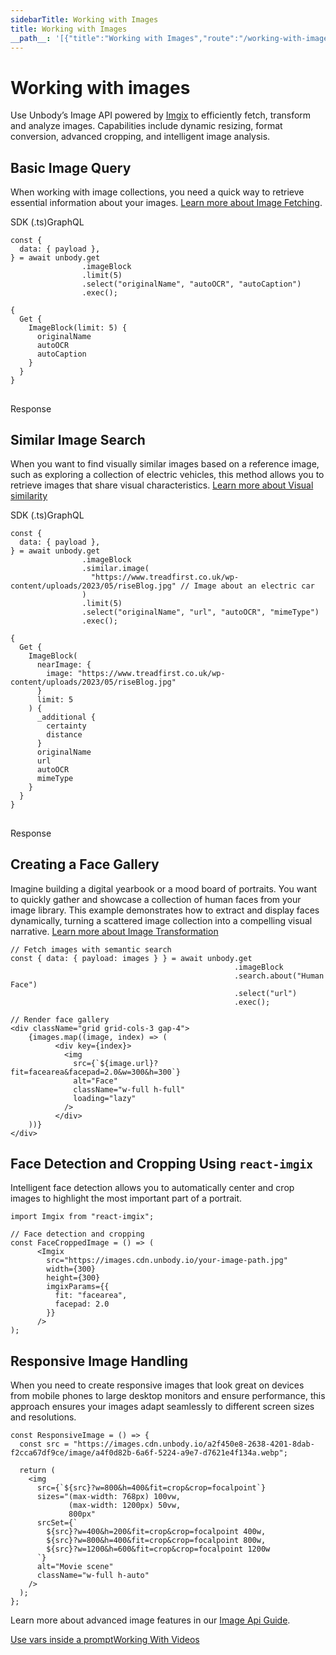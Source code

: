 ```yaml
---
sidebarTitle: Working with Images
title: Working with Images
__path__: '[{"title":"Working with Images","route":"/working-with-images"}]'
---
```


# Working with images

Use Unbody’s Image API powered by [Imgix](https://www.imgix.com/) to efficiently fetch, transform and analyze images. Capabilities include dynamic resizing, format conversion, advanced cropping, and intelligent image analysis.

## Basic Image Query

When working with image collections, you need a quick way to retrieve essential information about your images. [Learn more about Image Fetching](/image-api/api-reference#example-1---fetching-your-image-url).

SDK (.ts)GraphQL

```
const {
  data: { payload },
} = await unbody.get
                .imageBlock
                .limit(5)
                .select("originalName", "autoOCR", "autoCaption")
                .exec();
```

```
{
  Get {
    ImageBlock(limit: 5) {
      originalName
      autoOCR
      autoCaption
    }
  }
}
```

## 

Response

## Similar Image Search

When you want to find visually similar images based on a reference image, such as exploring a collection of electric vehicles, this method allows you to retrieve images that share visual characteristics. [Learn more about Visual similarity](/content-api/search/visual-similarity)

SDK (.ts)GraphQL

```
const {
  data: { payload },
} = await unbody.get
                .imageBlock
                .similar.image(
                  "https://www.treadfirst.co.uk/wp-content/uploads/2023/05/riseBlog.jpg" // Image about an electric car
                )
                .limit(5)
                .select("originalName", "url", "autoOCR", "mimeType")
                .exec();
```

```
{
  Get {
    ImageBlock(
      nearImage: {
        image: "https://www.treadfirst.co.uk/wp-content/uploads/2023/05/riseBlog.jpg"
      }
      limit: 5
    ) {
      _additional {
        certainty
        distance
      }
      originalName
      url
      autoOCR
      mimeType
    }
  }
}
```

## 

Response

## Creating a Face Gallery

Imagine building a digital yearbook or a mood board of portraits. You want to quickly gather and showcase a collection of human faces from your image library. This example demonstrates how to extract and display faces dynamically, turning a scattered image collection into a compelling visual narrative. [Learn more about Image Transformation](/image-api/api-reference#api-reference)

```
// Fetch images with semantic search
const { data: { payload: images } } = await unbody.get
                                                  .imageBlock
                                                  .search.about("Human Face")
                                                  .select("url")
                                                  .exec();
  
// Render face gallery
<div className="grid grid-cols-3 gap-4">
	{images.map((image, index) => (
		  <div key={index}>
		    <img
		      src={`${image.url}?fit=facearea&facepad=2.0&w=300&h=300`}
		      alt="Face"
		      className="w-full h-full"
		      loading="lazy"
		    />
		  </div>
	))}
</div>
```

## Face Detection and Cropping Using `react-imgix`

Intelligent face detection allows you to automatically center and crop images to highlight the most important part of a portrait.

```
import Imgix from "react-imgix";
 
// Face detection and cropping
const FaceCroppedImage = () => (
	  <Imgix
	    src="https://images.cdn.unbody.io/your-image-path.jpg"
	    width={300}
	    height={300}
	    imgixParams={{
	      fit: "facearea",
	      facepad: 2.0
	    }}
	  />
);
```

## Responsive Image Handling

When you need to create responsive images that look great on devices from mobile phones to large desktop monitors and ensure performance, this approach ensures your images adapt seamlessly to different screen sizes and resolutions.

```
const ResponsiveImage = () => {
  const src = "https://images.cdn.unbody.io/a2f450e8-2638-4201-8dab-f2cca67df9ce/image/a4f0d82b-6a6f-5224-a9e7-d7621e4f134a.webp";
  
  return (
    <img
      src={`${src}?w=800&h=400&fit=crop&crop=focalpoint`}
      sizes="(max-width: 768px) 100vw, 
             (max-width: 1200px) 50vw,
             800px"
      srcSet={`
        ${src}?w=400&h=200&fit=crop&crop=focalpoint 400w,
        ${src}?w=800&h=400&fit=crop&crop=focalpoint 800w,
        ${src}?w=1200&h=600&fit=crop&crop=focalpoint 1200w
      `}
      alt="Movie scene"
      className="w-full h-auto"
    />
  );
};
```

Learn more about advanced image features in our [Image Api Guide](/image-api/overview).

[Use vars inside a prompt](/prompting/use-vars-inside-a-prompt "Use vars inside a prompt")[Working With Videos](/working-with-videos "Working With Videos")
